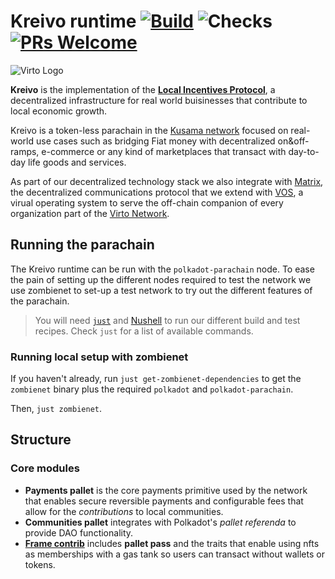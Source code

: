 # Kreivo runtime [![Build](build_badge)](build_workflow) ![Checks][checks_badge] [![PRs Welcome][pr_badge]](docs/CONTRIBUTING.adoc)

![Virto Logo](https://matrix.virto.community/_matrix/media/r0/download/virto.community/YGIstgrolxbgQAAsvhHdnZey)

[build_badge]: https://github.com/virto-network/kreivo/actions/workflows/rust.yml/badge.svg
[build_workflow]: https://github.com/virto-network/kreivo/actions/workflows/rust.yml
[checks_badge]: https://github.com/virto-network/virto-node/workflows/Checks/badge.svg
[pr_badge]: https://img.shields.io/badge/PRs-welcome-brightgreen.svg
[whitepaper]: https://virto.network/docs/whitepaper.html

**Kreivo** is the implementation of the [**Local Incentives Protocol**][whitepaper], 
a decentralized infrastructure for real world buisinesses that contribute to local economic growth.

Kreivo is a token-less parachain in the [Kusama network](https://kusama.network/) focused on real-world use cases such as
bridging Fiat money with decentralized on&off-ramps, e-commerce or any kind of marketplaces 
that transact with day-to-day life goods and services.

As part of our decentralized technology stack we also integrate with [Matrix](https://matrix.org), 
the decentralized communications protocol that we extend with [VOS](https://github.com/virto-network/vos), 
a virual operating system to serve the off-chain companion of every organization part of the [Virto Network](https://virto.network).

## Running the parachain

The Kreivo runtime can be run with the `polkadot-parachain` node. 
To ease the pain of setting up the different nodes required to test the network we use zombienet to set-up 
a test network to try out the different features of the parachain.

> You will need [`just`](https://just.systems/man/en/) and [Nushell](https://www.nushell.sh) 
to run our different build and test recipes. Check `just` for a list of available commands.

### Running local setup with zombienet

If you haven't already, run `just get-zombienet-dependencies` to get the `zombienet` binary 
plus the required `polkadot` and `polkadot-parachain`.

Then, `just zombienet`.

## Structure

### Core modules

- **Payments pallet** is the core payments primitive used by the network that enables secure reversible payments
 and configurable fees that allow for the _contributions_ to local communities.
- **Communities pallet** integrates with Polkadot's *pallet referenda* to provide DAO functionality.
- [**Frame contrib**](https://github.com/virto-network/frame-contrib) includes **pallet pass** and
the traits that enable using nfts as memberships with a gas tank so users can transact without wallets or tokens.
